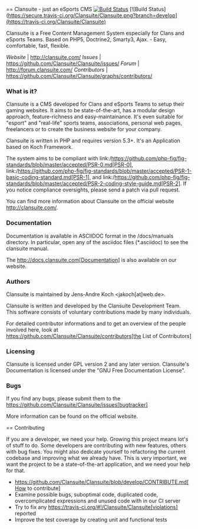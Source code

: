 == Clansuite - just an eSports CMS
[![Build Status](https://secure.travis-ci.org/Clansuite/Clansuite.png?branch=master)](https://travis-ci.org/Clansuite/Clansuite)
[![Build Status](https://secure.travis-ci.org/Clansuite/Clansuite.png?branch=develop](https://travis-ci.org/Clansuite/Clansuite)

Clansuite is a Free Content Management System especially for Clans and eSports Teams.
Based on PHP5, Doctrine2, Smarty3, Ajax. - Easy, comfortable, fast, flexible.

*Website* | http://clansuite.com/
*Issues* | https://github.com/Clansuite/Clansuite/issues/
*Forum* | http://forum.clansuite.com/
*Contributors* | https://github.com/Clansuite/Clansuite/graphs/contributors/

### What is it?

Clansuite is a CMS developed for Clans and eSports Teams to setup their gaming websites.
It aims to be state-of-the-art, has a modular design approach, feature-richness and easy-maintainance.
It's even suitable for "esport" and "real-life" sports teams, associations, personal web pages, freelancers
or to create the business website for your company.

Clansuite is written in PHP and requires version 5.3+. It's an Application based on Koch Framework.

The system aims to be compliant with
link:/https://github.com/php-fig/fig-standards/blob/master/accepted/PSR-0.md[PSR-0],
link:/https://github.com/php-fig/fig-standards/blob/master/accepted/PSR-1-basic-coding-standard.md[PSR-1],
and link:/https://github.com/php-fig/fig-standards/blob/master/accepted/PSR-2-coding-style-guide.md[PSR-2].
If you notice compliance oversights, please send a patch via pull request.

You can find more information about Clansuite on the official website http://clansuite.com/.

### Documentation

Documentation is available in ASCIIDOC format in the /docs/manuals directory.
In particular, open any of the asciidoc files (*.asciidoc) to see the clansuite manual.

The http://docs.clansuite.com[Documentation] is also available on our website.

### Authors

Clansuite is maintained by Jens-Andre Koch <jakoch[at]web.de>.

Clansuite is written and developed by the Clansuite Development Team.
This software consists of voluntary contributions made by many individuals.

For detailed contributor informations and to get an overview of the
people involved here, look at https://github.com/Clansuite/Clansuite/contributors[the List of Contributors]

### Licensing

Clansuite is licensed under GPL version 2 and any later version.
Clansuite's Documentation is licensed under the "GNU Free Documentation License".

### Bugs

If you find any bugs, please submit them to the https://github.com/Clansuite/Clansuite/issues[bugtracker]

More information can be found on the official website.

== Contributing

If you are a developer, we need your help. Growing this project means lot's of stuff to do. Some developers are contributing with new features, others with bug fixes. You might also dedicate yourself to refactoring the current codebase and improving what we already have. This is very important, we want the project to be a state-of-the-art application, and we need your help for that.

* https://github.com/Clansuite/Clansuite/blob/develop/CONTRIBUTE.md[How to contribute]
* Examine possible bugs, suboptimal code, duplicated code, overcomplicated expressions and unused code with in our CI server
* Try to fix any https://travis-ci.org/#!/Clansuite/Clansuite[violations] reported
* Improve the test coverage by creating unit and functional tests
